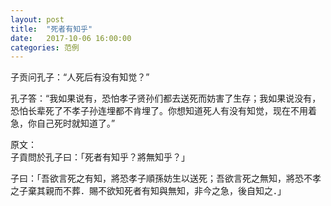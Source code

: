 ```yaml
---
layout: post
title:  "死者有知乎"
date:   2017-10-06 16:00:00
categories: 范例
---
```


子贡问孔子：“人死后有没有知觉？”

孔子答：“我如果说有，恐怕孝子贤孙们都去送死而妨害了生存；我如果说没有，恐怕长辈死了不孝子孙连埋都不肯埋了。你想知道死人有没有知觉，现在不用着急，你自己死时就知道了。”

原文：  
子貢問於孔子曰：「死者有知乎？將無知乎？」

子曰：「吾欲言死之有知，將恐孝子順孫妨生以送死；吾欲言死之無知，將恐不孝之子棄其親而不葬．賜不欲知死者有知與無知，非今之急，後自知之．」 
